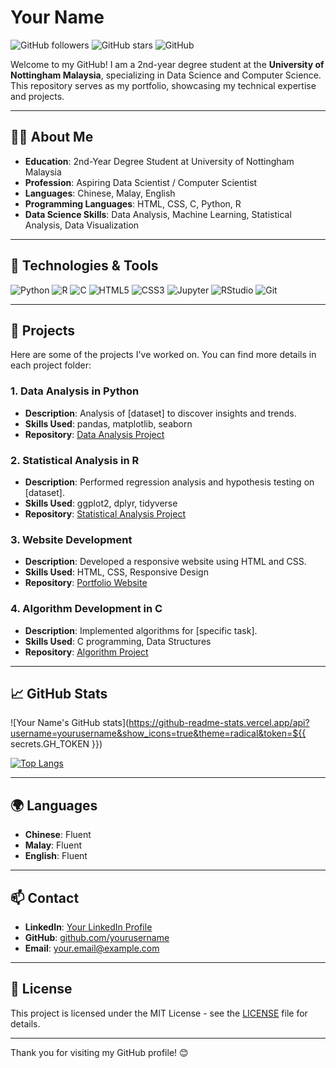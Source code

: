 # Your Name

![GitHub followers](https://img.shields.io/github/followers/yourusername?style=social)
![GitHub stars](https://img.shields.io/github/stars/yourusername?style=social)
![GitHub](https://img.shields.io/github/license/yourusername/yourrepository)

Welcome to my GitHub! I am a 2nd-year degree student at the **University of Nottingham Malaysia**, specializing in Data Science and Computer Science. This repository serves as my portfolio, showcasing my technical expertise and projects.

---

## 🧑‍💻 About Me

- **Education**: 2nd-Year Degree Student at University of Nottingham Malaysia
- **Profession**: Aspiring Data Scientist / Computer Scientist
- **Languages**: Chinese, Malay, English
- **Programming Languages**: HTML, CSS, C, Python, R
- **Data Science Skills**: Data Analysis, Machine Learning, Statistical Analysis, Data Visualization

---

## 🔧 Technologies & Tools

![Python](https://img.shields.io/badge/-Python-3776AB?logo=python&logoColor=white&style=flat-square)
![R](https://img.shields.io/badge/-R-276DC3?logo=r&logoColor=white&style=flat-square)
![C](https://img.shields.io/badge/-C-A8B9CC?logo=c&logoColor=white&style=flat-square)
![HTML5](https://img.shields.io/badge/-HTML5-E34F26?logo=html5&logoColor=white&style=flat-square)
![CSS3](https://img.shields.io/badge/-CSS3-1572B6?logo=css3&logoColor=white&style=flat-square)
![Jupyter](https://img.shields.io/badge/-Jupyter-F37626?logo=jupyter&logoColor=white&style=flat-square)
![RStudio](https://img.shields.io/badge/-RStudio-75AADB?logo=rstudio&logoColor=white&style=flat-square)
![Git](https://img.shields.io/badge/-Git-F05032?logo=git&logoColor=white&style=flat-square)

---

## 📂 Projects

Here are some of the projects I've worked on. You can find more details in each project folder:

### 1. Data Analysis in Python
- **Description**: Analysis of [dataset] to discover insights and trends.
- **Skills Used**: pandas, matplotlib, seaborn
- **Repository**: [Data Analysis Project](https://github.com/yourusername/data-analysis-project)

### 2. Statistical Analysis in R
- **Description**: Performed regression analysis and hypothesis testing on [dataset].
- **Skills Used**: ggplot2, dplyr, tidyverse
- **Repository**: [Statistical Analysis Project](https://github.com/yourusername/statistical-analysis-project)

### 3. Website Development
- **Description**: Developed a responsive website using HTML and CSS.
- **Skills Used**: HTML, CSS, Responsive Design
- **Repository**: [Portfolio Website](https://github.com/yourusername/portfolio-website)

### 4. Algorithm Development in C
- **Description**: Implemented algorithms for [specific task].
- **Skills Used**: C programming, Data Structures
- **Repository**: [Algorithm Project](https://github.com/yourusername/algorithm-project)

---

## 📈 GitHub Stats

![Your Name's GitHub stats](https://github-readme-stats.vercel.app/api?username=yourusername&show_icons=true&theme=radical&token=${{ secrets.GH_TOKEN }})


[![Top Langs](https://github-readme-stats.vercel.app/api/top-langs/?username=yourusername&layout=compact&theme=radical)](https://github.com/yourusername)

---

## 🌍 Languages

- **Chinese**: Fluent
- **Malay**: Fluent
- **English**: Fluent

---

## 📫 Contact

- **LinkedIn**: [Your LinkedIn Profile](https://www.linkedin.com/in/yourusername)
- **GitHub**: [github.com/yourusername](https://github.com/yourusername)
- **Email**: [your.email@example.com](mailto:your.email@example.com)

---

## 📝 License

This project is licensed under the MIT License - see the [LICENSE](LICENSE) file for details.

---

Thank you for visiting my GitHub profile! 😊

